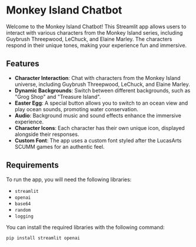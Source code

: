 # Monkey Island Chatbot

Welcome to the Monkey Island Chatbot! This Streamlit app allows users to interact with various characters from the Monkey Island series, including Guybrush Threepwood, LeChuck, and Elaine Marley. The characters respond in their unique tones, making your experience fun and immersive.

## Features

- **Character Interaction**: Chat with characters from the Monkey Island universe, including Guybrush Threepwood, LeChuck, and Elaine Marley.
- **Dynamic Backgrounds**: Switch between different backgrounds, such as "Grog Shop" and "Treasure Island".
- **Easter Egg**: A special button allows you to switch to an ocean view and play ocean sounds, promoting water conservation.
- **Audio**: Background music and sound effects enhance the immersive experience.
- **Character Icons**: Each character has their own unique icon, displayed alongside their responses.
- **Custom Font**: The app uses a custom font styled after the LucasArts SCUMM games for an authentic feel.

## Requirements

To run the app, you will need the following libraries:

- `streamlit`
- `openai`
- `base64`
- `random`
- `logging`

You can install the required libraries with the following command:

```bash
pip install streamlit openai
